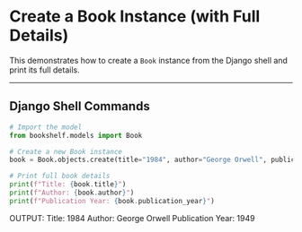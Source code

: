 # Create a Book Instance (with Full Details)

This demonstrates how to create a `Book` instance from the Django shell and print its full details.

---

##  Django Shell Commands

```python
# Import the model
from bookshelf.models import Book

# Create a new Book instance
book = Book.objects.create(title="1984", author="George Orwell", publication_year=1949)

# Print full book details
print(f"Title: {book.title}")
print(f"Author: {book.author}")
print(f"Publication Year: {book.publication_year}")

```


OUTPUT:
Title: 1984
Author: George Orwell
Publication Year: 1949

